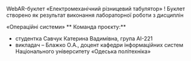 WebAR-буклет «Електромеханічний різницевий табулятор» !
Буклет створено як результат виконання лабораторної роботи з дисциплін

«Операційні системи»
** Команда проєкту:**
+ студентка Савчук Катерина Вадимівна, група AI-221
+ викладач – Блажко О.А., доцент кафедри інформаційних систем Національного
університету «Одеська політехніка»
